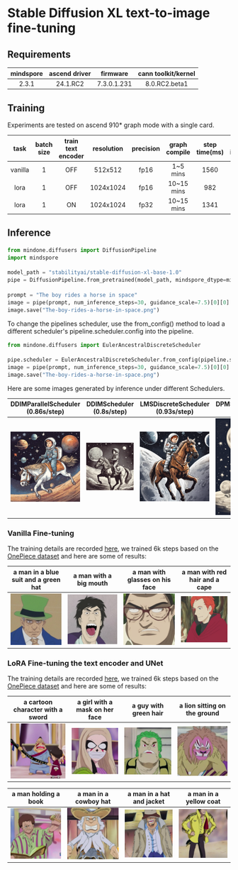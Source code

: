 # Stable Diffusion XL text-to-image fine-tuning

## Requirements

| mindspore  | ascend driver  |  firmware   |cann toolkit/kernel |
|:----------:|:--------------:|:-----------:|:------------------:|
|   2.3.1    |    24.1.RC2    | 7.3.0.1.231 |   8.0.RC2.beta1    |

## Training

Experiments are tested on ascend 910* graph mode with a single card.

|  task   | batch size | train text encoder | resolution | precision | graph compile | step time(ms) | train. imgs/s |
|:-------:|:----------:|:------------------:|:----------:|:---------:|:-------------:|:-------------:|:-------------:|
| vanilla |     1      |        OFF         |  512x512   |   fp16    |   1~5 mins    |     1560      |     0.64      |
|  lora   |     1      |        OFF         | 1024x1024  |   fp16    |  10~15 mins   |      982      |     1.02      |
|  lora   |     1      |         ON         | 1024x1024  |   fp32    |  10~15 mins   |     1341      |     0.75      |

## Inference

```python
from mindone.diffusers import DiffusionPipeline
import mindspore

model_path = "stabilityai/stable-diffusion-xl-base-1.0"
pipe = DiffusionPipeline.from_pretrained(model_path, mindspore_dtype=mindspore.float16)

prompt = "The boy rides a horse in space"
image = pipe(prompt, num_inference_steps=30, guidance_scale=7.5)[0][0]
image.save("The-boy-rides-a-horse-in-space.png")
```

To change the pipelines scheduler, use the from_config() method to load a different scheduler's pipeline.scheduler.config into the pipeline.

```python
from mindone.diffusers import EulerAncestralDiscreteScheduler

pipe.scheduler = EulerAncestralDiscreteScheduler.from_config(pipeline.scheduler.config)
image = pipe(prompt, num_inference_steps=30, guidance_scale=7.5)[0][0]
image.save("The-boy-rides-a-horse-in-space.png")
```

Here are some images generated by inference under different Schedulers.

|                                                                   DDIMParallelScheduler <br/>(0.86s/step)                                                                    |                                                                    DDIMScheduler <br/>(0.8s/step)                                                                    |                                                                   LMSDiscreteScheduler <br/>(0.93s/step)                                                                    |                                                                   DPMSolverSinglestepScheduler <br/>(0.83s/step)                                                                    |
|:-----------------------------------------------------------------------------------------------------------------------------------------------------------------------:|:---------------------------------------------------------------------------------------------------------------------------------------------------------------:|:----------------------------------------------------------------------------------------------------------------------------------------------------------------------:|:------------------------------------------------------------------------------------------------------------------------------------------------------------------------------:|
| <img src="https://github.com/liuchuting/mindone/blob/image/examples/diffusers/text_to_image/images/diff_schedulers_infer/DDIMParallelScheduler.png?raw=true" width=224> | <img src="https://github.com/liuchuting/mindone/blob/image/examples/diffusers/text_to_image/images/diff_schedulers_infer/DDIMScheduler.png?raw=true" width=224> | <img src="https://github.com/liuchuting/mindone/blob/image/examples/diffusers/text_to_image/images/diff_schedulers_infer/LMSDiscreteScheduler.png?raw=true" width=224> | <img src="https://github.com/liuchuting/mindone/blob/image/examples/diffusers/text_to_image/images/diff_schedulers_infer/DPMSolverSinglestepScheduler.png?raw=true" width=224> |

### Vanilla Fine-tuning

The training details are recorded [here](https://github.com/mindspore-lab/mindone/blob/master/examples/diffusers/text_to_image/README_sdxl.md#training), we trained 6k steps based on the [OnePiece dataset](https://huggingface.co/datasets/YaYaB/onepiece-blip-captions) and here are some of results:

|                                              a man in a blue suit and a green hat                                                                                                  |                                         a man with a big mouth                                                                                              |                                                                  a man with glasses on his face                                                                     |                                                                  a man with red hair and a cape                                                                     |
|:----------------------------------------------------------------------------------------------------------------------------------------------------------------------------------:|:-----------------------------------------------------------------------------------------------------------------------------------------------------------:|:-------------------------------------------------------------------------------------------------------------------------------------------------------------------:|:-------------------------------------------------------------------------------------------------------------------------------------------------------------------:|
| <img src="https://github.com/liuchuting/mindone/blob/image/examples/diffusers/text_to_image/images/sdxl_infer_fa_10k/a_man_in_a_blue_suit_and_a_green_hat.png?raw=true" width=224> | <img src="https://github.com/liuchuting/mindone/blob/image/examples/diffusers/text_to_image/images/sdxl_infer_fa_10k/a_man_with_a_big_mouth.png" width=224> | <img src="https://github.com/liuchuting/mindone/blob/image/examples/diffusers/text_to_image/images/sdxl_infer_fa_10k/a_man_with_glasses_on_his_face.png" width=224> | <img src="https://github.com/liuchuting/mindone/blob/image/examples/diffusers/text_to_image/images/sdxl_infer_fa_10k/a_man_with_red_hair_and_a_cape.png" width=224> |

### LoRA Fine-tuning the text encoder and UNet

The training details are recorded [here](https://github.com/mindspore-lab/mindone/blob/master/examples/diffusers/text_to_image/README_sdxl.md#finetuning-the-text-encoder-and-unet), we trained 6k steps based on the [OnePiece dataset](https://huggingface.co/datasets/YaYaB/onepiece-blip-captions) and here are some of results:

|                                                                       a cartoon character with a sword                                                                       |                                                                  a girl with a mask on her face                                                                   |                                                                  a guy with green hair                                                                   |                                                                  a lion sitting on the ground                                                                   |
|:----------------------------------------------------------------------------------------------------------------------------------------------------------------------------:|:-----------------------------------------------------------------------------------------------------------------------------------------------------------------:|:--------------------------------------------------------------------------------------------------------------------------------------------------------:|:---------------------------------------------------------------------------------------------------------------------------------------------------------------:|
| <img src="https://github.com/liuchuting/mindone/blob/image/examples/diffusers/text_to_image/images/sdxl_lora_infer/a_cartoon_character_with_a_sword.png?raw=true" width=224> | <img src="https://github.com/liuchuting/mindone/blob/image/examples/diffusers/text_to_image/images/sdxl_lora_infer/a_girl_with_a_mask_on_her_face.png" width=224> | <img src="https://github.com/liuchuting/mindone/blob/image/examples/diffusers/text_to_image/images/sdxl_lora_infer/a_guy_with_green_hair.png" width=224> | <img src="https://github.com/liuchuting/mindone/blob/image/examples/diffusers/text_to_image/images/sdxl_lora_infer/a_lion_sitting_on_the_ground.png" width=224> |

|                                                                  a man holding a book                                                                   |                                                                  a man in a cowboy hat                                                                   |                                                                  a man in a hat and jacket                                                                   |                                                                  a man in a yellow coat                                                                   |
|:-------------------------------------------------------------------------------------------------------------------------------------------------------:|:--------------------------------------------------------------------------------------------------------------------------------------------------------:|:------------------------------------------------------------------------------------------------------------------------------------------------------------:|:---------------------------------------------------------------------------------------------------------------------------------------------------------:|
| <img src="https://github.com/liuchuting/mindone/blob/image/examples/diffusers/text_to_image/images/sdxl_lora_infer/a_man_holding_a_book.png" width=224> | <img src="https://github.com/liuchuting/mindone/blob/image/examples/diffusers/text_to_image/images/sdxl_lora_infer/a_man_in_a_cowboy_hat.png" width=224> | <img src="https://github.com/liuchuting/mindone/blob/image/examples/diffusers/text_to_image/images/sdxl_lora_infer/a_man_in_a_hat_and_jacket.png" width=224> | <img src="https://github.com/liuchuting/mindone/blob/image/examples/diffusers/text_to_image/images/sdxl_lora_infer/a_man_in_a_yellow_coat.png" width=224> |